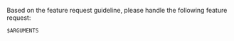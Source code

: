 <!-- ---
!-- Timestamp: 2025-05-26 00:30:12
!-- Author: ywatanabe
!-- File: /home/ywatanabe/.dotfiles/.claude/commands/feature-request.md
!-- --- -->

Based on the feature request guideline, please handle the following feature request:

```
$ARGUMENTS
```

<!-- EOF -->